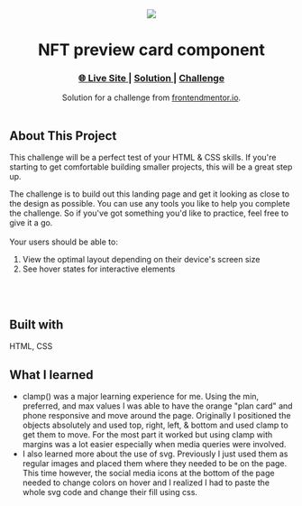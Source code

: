 <div align="center"><img src="/assets/equalizerSite.gif"></img></div>
<h1 align="center">NFT preview card component</h1>

<div align="center">
  <h3>
    <a href="https://waynetasaki.github.io/equalizerLandingPage/">🌐 Live Site </a>  |  
    <a href="https://www.frontendmentor.io/solutions/equalizer-landing-page-responsive-design-flexbox-css-clamp-uLSRKjJ3B"> Solution </a> | 
    <a href="https://www.frontendmentor.io/challenges/equalizer-landing-page-7VJ4gp3DE"> Challenge </a> 
  </h3>
</div>
<div align="center">
   Solution for a challenge from  <a href="https://www.frontendmentor.io/" target="_blank">frontendmentor.io</a>.
</div>
<br>

## About This Project

<p>This challenge will be a perfect test of your HTML & CSS skills. If you're starting to get comfortable building smaller projects, this will be a great step up.


The challenge is to build out this landing page and get it looking as close to the design as possible.
You can use any tools you like to help you complete the challenge. So if you've got something you'd like to practice, feel free to give it a go.
<br>
<br>
Your users should be able to:
1. View the optimal layout depending on their device's screen size
2. See hover states for interactive elements</p>
<br>
<br>




## Built with

<p>HTML, CSS</p>

## What I learned
- clamp() was a major learning experience for me. Using the min, preferred, and max values I was able to have the orange "plan card" and phone responsive and move around the page. Originally I positioned the objects absolutely and used top, right, left, & bottom and used clamp to get them to move. For the most part it worked but using clamp with margins was a lot easier especially when media queries were involved. 
- I also learned more about the use of svg. Previously I just used them as regular images and placed them where they needed to be on the page. This time however, the social media icons at the bottom of the page needed to change colors on hover and I realized I had to paste the whole svg code and change their fill using css.
